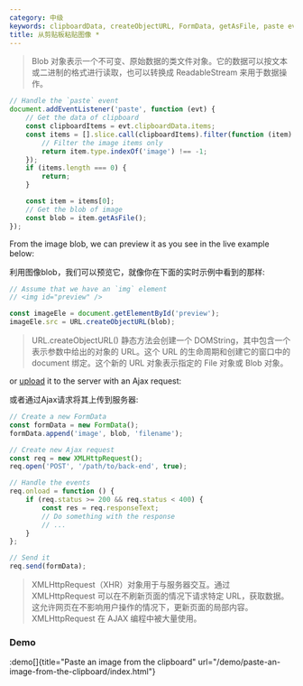 ```yaml
---
category: 中级
keywords: clipboardData, createObjectURL, FormData, getAsFile, paste event, paste image from clipboard, XMLHttpRequest
title: 从剪贴板粘贴图像 *
---
```



> Blob 对象表示一个不可变、原始数据的类文件对象。它的数据可以按文本或二进制的格式进行读取，也可以转换成 ReadableStream 来用于数据操作。

```js
// Handle the `paste` event
document.addEventListener('paste', function (evt) {
    // Get the data of clipboard
    const clipboardItems = evt.clipboardData.items;
    const items = [].slice.call(clipboardItems).filter(function (item) {
        // Filter the image items only
        return item.type.indexOf('image') !== -1;
    });
    if (items.length === 0) {
        return;
    }

    const item = items[0];
    // Get the blob of image
    const blob = item.getAsFile();
});
```

From the image blob, we can preview it as you see in the live example below:

利用图像blob，我们可以预览它，就像你在下面的实时示例中看到的那样:

```js
// Assume that we have an `img` element
// <img id="preview" />

const imageEle = document.getElementById('preview');
imageEle.src = URL.createObjectURL(blob);
```

> URL.createObjectURL() 静态方法会创建一个 DOMString，其中包含一个表示参数中给出的对象的 URL。这个 URL 的生命周期和创建它的窗口中的 document 绑定。这个新的 URL 对象表示指定的 File 对象或 Blob 对象。

or [upload](/upload-files-with-ajax) it to the server with an Ajax request:

或者通过Ajax请求将其上传到服务器:

```js
// Create a new FormData
const formData = new FormData();
formData.append('image', blob, 'filename');

// Create new Ajax request
const req = new XMLHttpRequest();
req.open('POST', '/path/to/back-end', true);

// Handle the events
req.onload = function () {
    if (req.status >= 200 && req.status < 400) {
        const res = req.responseText;
        // Do something with the response
        // ...
    }
};

// Send it
req.send(formData);
```

> XMLHttpRequest（XHR）对象用于与服务器交互。通过 XMLHttpRequest 可以在不刷新页面的情况下请求特定 URL，获取数据。这允许网页在不影响用户操作的情况下，更新页面的局部内容。XMLHttpRequest 在 AJAX 编程中被大量使用。

### Demo

:demo[]{title="Paste an image from the clipboard" url="/demo/paste-an-image-from-the-clipboard/index.html"}
